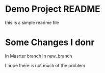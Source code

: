 # Demo Project README

this is a simple readme file

# Some Changes I donr

In Masrter branch
In new_branch


I hope there is not much of the problem